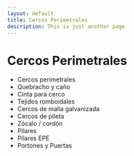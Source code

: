 ```yaml
---
layout: default
title: Cercos Perimetrales
description: This is just another page
---
```


# Cercos Perimetrales

* Cercos perimetrales
* Quebracho y caño
* Cinta para cerco
* Tejidos romboidales
* Cercos de malla galvanizada
* Cercos de pileta
* Zócalo / cordón
* Pilares
* Pilares EPE
* Portones y Puertas
